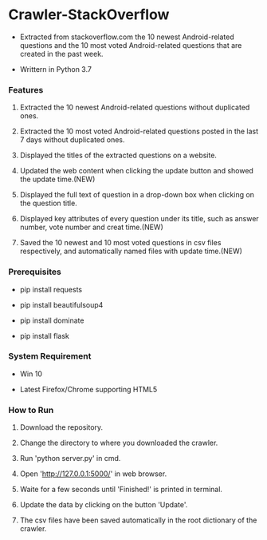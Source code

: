 # Crawler-StackOverflow
- Extracted from stackoverflow.com the 10 newest Android-related questions and the 10 most voted Android-related questions that are created in the past week.

- Writtern in Python 3.7

### Features
1. Extracted the 10 newest Android-related questions without duplicated ones.

2. Extracted the 10 most voted Android-related questions posted in the last 7 days without duplicated ones.

3. Displayed the titles of the extracted questions on a website.

4. Updated the web content when clicking the update button and showed the update time.(NEW)
  
4. Displayed the full text of question in a drop-down box when clicking on the question title.

5. Displayed key attributes of every question under its title, such as answer number, vote number and creat time.(NEW)
  
6. Saved the 10 newest and 10 most voted questions in csv files respectively, and automatically named files with update time.(NEW)

### Prerequisites
- pip install requests

- pip install beautifulsoup4

- pip install dominate

- pip install flask

### System Requirement
- Win 10

- Latest Firefox/Chrome supporting HTML5

### How to Run
1. Download the repository.

2. Change the directory to where you downloaded the crawler.

3. Run 'python server.py' in cmd.

4. Open 'http://127.0.0.1:5000/' in web browser. 

5. Waite for a few seconds until 'Finished!' is printed in terminal.

6. Update the data by clicking on the button 'Update'.

7. The csv files have been saved automatically in the root dictionary of the crawler.
